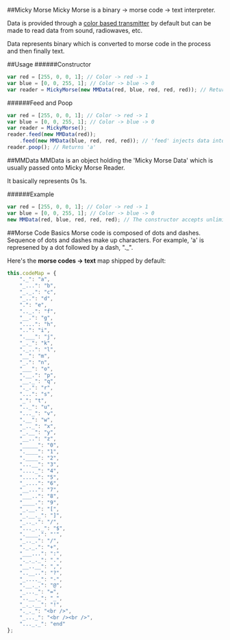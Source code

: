 ##Micky Morse
Micky Morse is a binary -> morse code -> text interpreter.

Data is provided through a [color based transmitter](http://eng1003.eng.monash.edu/apps/morsetransmitter) by default but can be made to read data from sound, radiowaves, etc.

Data represents binary which is converted to morse code in the process and then finally text.

##Usage
######Constructor

```javascript
var red = [255, 0, 0, 1]; // Color -> red -> 1
var blue = [0, 0, 255, 1]; // Color -> blue -> 0
var reader = MickyMorse(new MMData(red, blue, red, red, red)); // Returns 'a'
```

######Feed and Poop

```javascript
var red = [255, 0, 0, 1]; // Color -> red -> 1
var blue = [0, 0, 255, 1]; // Color -> blue -> 0
var reader = MickyMorse();
reader.feed(new MMData(red));
	.feed(new MMData(blue, red, red, red)); // 'feed' injects data into the reader and can be chained as well
reader.poop(); // Returns 'a'
```

##MMData
MMData is an object holding the 'Micky Morse Data' which is usually passed onto Micky Morse Reader.

It basically represents 0s 1s.

######Example

```javascript
var red = [255, 0, 0, 1]; // Color -> red -> 1
var blue = [0, 0, 255, 1]; // Color -> blue -> 0
new MMData(red, blue, red, red, red); // The constructor accepts unlimited arguments, each representing piece of data
```

##Morse Code Basics
Morse code is composed of dots and dashes. Sequence of dots and dashes make up characters. For example, 'a' is represened by a dot followed by a dash, "._".

Here's the __morse codes -> text__ map shipped by default:

```javascript
this.codeMap = {
    "._": "a",
    "_...": "b",
    "_._.": "c",
    "_..": "d",
    ".": "e",
    ".._.": "f",
    "__.": "g",
    "....": "h",
    "..": "i",
    ".___": "j",
    "_._": "k",
    "._..": "l",
    "__": "m",
    "_.": "n",
    "___": "o",
    ".__.": "p",
    "__._": "q",
    "._.": "r",
    "...": "s",
    "_": "t",
    ".._": "u",
    "..._": "v",
    ".__": "w",
    "_.._": "x",
    "_.__": "y",
    "__..": "z",
    "_____": "0",
    ".____": "1",
    ".____": "2",
    "...__": "3",
    "...._": "4",
    ".....": "5",
    "_....": "6",
    "__...": "7",
    "___..": "8",
    "____.": "9",
    "_.__.": "[",
    "_.__._": "]",
    "_.._.": "/",
    "..._.._": "$",
    ".____.": "'",
    "_.._.": "/",
    "._._.": "+",
    "___...": ":",
    "._._._": ".",
    "__..__": ",",
    "..__..": "?",
    "_...._": "-",
    ".__._.": "@",
    "_..._": "=",
    "..__._": "_",
    "_._.__": "!",
    "._._": "<br />",
    "_..._": "<br /><br />",
    "..._._": "end"
};
```